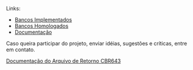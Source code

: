 Links:

* [Bancos Implementados](Bancos-Implementados)
* [Bancos Homologados](Bancos-Homologados)
* [Documentação](http://boletonet.codeplex.com/wikipage?title=Documenta%C3%A7%C3%A3o&referringTitle=Home)

Caso queira participar do projeto, enviar idéias, sugestões e críticas, entre em contato.


[Documentação do Arquivo de Retorno CBR643](http://www.bb.com.br/docs/pub/emp/empl/dwn/Doc2628CBR643Pos7.pdf)